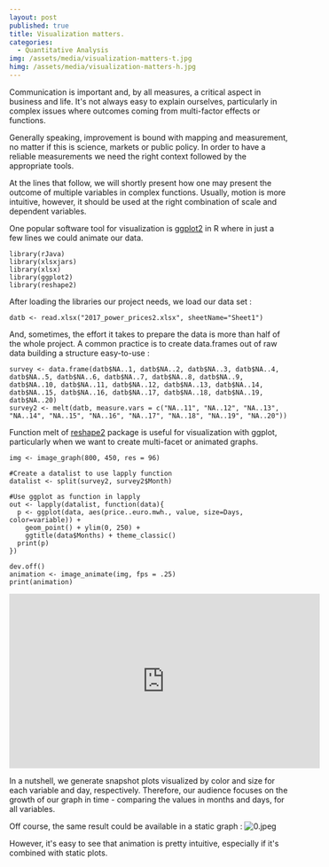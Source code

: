 ```yaml
---
layout: post
published: true
title: Visualization matters.
categories:
  - Quantitative Analysis
img: /assets/media/visualization-matters-t.jpg
himg: /assets/media/visualization-matters-h.jpg
---
```

Communication is important and, by all measures, a critical aspect in business and life. It's not always easy to explain ourselves, particularly in complex issues where outcomes coming from multi-factor effects or functions.

Generally speaking, improvement is bound with mapping and measurement, no matter if this is science, markets or public policy. In order to have a reliable measurements we need the right context followed by the appropriate tools.

At the lines that follow, we will shortly present how one may present the outcome of multiple variables in complex functions. Usually, motion is more intuitive, however, it should be used at the right combination of scale and dependent variables.

One popular software tool for visualization is [ggplot2](http://ggplot2.org/) in R where in just a few lines we could animate our data.

	library(rJava)
	library(xlsxjars)
	library(xlsx)
	library(ggplot2)
	library(reshape2)

After loading the libraries our project needs, we load our data set :

	datb <- read.xlsx("2017_power_prices2.xlsx", sheetName="Sheet1")

And, sometimes, the effort it takes to prepare the data is more than half of the whole project. A common practice is to create data.frames out of raw data building a structure easy-to-use :

	survey <- data.frame(datb$NA..1, datb$NA..2, datb$NA..3, datb$NA..4, datb$NA..5, datb$NA..6, datb$NA..7, datb$NA..8, datb$NA..9, datb$NA..10, datb$NA..11, datb$NA..12, datb$NA..13, datb$NA..14, datb$NA..15, datb$NA..16, datb$NA..17, datb$NA..18, datb$NA..19, datb$NA..20)
	survey2 <- melt(datb, measure.vars = c("NA..11", "NA..12", "NA..13", "NA..14", "NA..15", "NA..16", "NA..17", "NA..18", "NA..19", "NA..20"))

Function melt of [reshape2](http://seananderson.ca/2013/10/19/reshape.html) package is useful for visualization with ggplot, particularly when we want to create multi-facet or animated graphs.

	img <- image_graph(800, 450, res = 96)

	#Create a datalist to use lapply function
	datalist <- split(survey2, survey2$Month)

	#Use ggplot as function in lapply
	out <- lapply(datalist, function(data){
  	  p <- ggplot(data, aes(price..euro.mwh., value, size=Days, color=variable)) +
        geom_point() + ylim(0, 250) + 
        ggtitle(data$Months) + theme_classic()
      print(p)
	})

	dev.off()
	animation <- image_animate(img, fps = .25)
	print(animation)

<iframe width="560" height="315" src="https://www.youtube-nocookie.com/embed/GRnVnCiFumM?rel=0" frameborder="0" allow="autoplay; encrypted-media" allowfullscreen></iframe>

In a nutshell, we generate snapshot plots visualized by color and size for each variable and day, respectively. Therefore, our audience focuses on the growth of our graph in time - comparing the values in months and days, for all variables.

Off course, the same result could be available in a static graph :
![0.jpeg]({{site.baseurl}}/assets/media/0.jpeg)

However, it's easy to see that animation is pretty intuitive, especially if it's combined with static plots.
